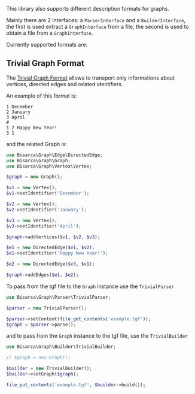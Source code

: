 This library also supports different description formats for graphs.

Mainly there are 2 interfaces: a `ParserInterface` and a `BuilderInterface`, the 
first is used extract a `GraphInterface` from a file, the second is used to obtain
a file from a `GraphInterface`.

Currently supported formats are:


## Trivial Graph Format

The [Trivial Graph Format](https://en.wikipedia.org/wiki/Trivial_Graph_Format)
allows to transport only informations about vertices, directed edges and
related identifiers.

An example of this format is:

```
1 December
2 January
3 April
#
1 2 Happy New Year!
3 1
```

and the related Graph is:

```php
use Bisarca\Graph\Edge\DirectedEdge;
use Bisarca\Graph\Graph;
use Bisarca\Graph\Vertex\Vertex;

$graph = new Graph();

$v1 = new Vertex();
$v1->setIdentifier('December');

$v2 = new Vertex();
$v2->setIdentifier('January');

$v3 = new Vertex();
$v3->setIdentifier('April');

$graph->addVertices($v1, $v2, $v3);

$e1 = new DirectedEdge($v1, $v2);
$e1->setIdentifier('Happy New Year!');

$e2 = new DirectedEdge($v3, $v1);

$graph->addEdges($e1, $e2);
```

To pass from the tgf file to the `Graph` instance use the `TrivialParser`

```php
use Bisarca\Graph\Parser\TrivialParser;

$parser = new TrivialParser();

$parser->setContent(file_get_contents('example.tgf'));
$graph = $parser->parse();
```

and to pass from the `Graph` instance to the tgf file, use the `TrivialBuilder`

```php
use Bisarca\Graph\Builder\TrivialBuilder;

// $graph = new Graph();

$builder = new TrivialBuilder();
$builder->setGraph($graph);

file_put_contents('example.tgf', $builder->build());
```
